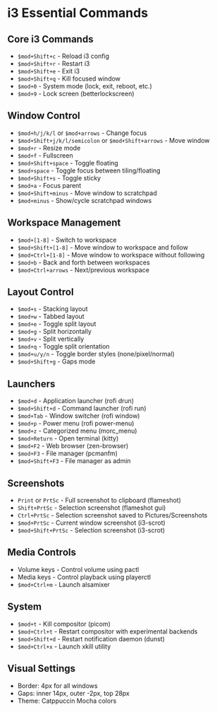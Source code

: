 # i3 Essential Commands

## Core i3 Commands
- `$mod+Shift+c` - Reload i3 config
- `$mod+Shift+r` - Restart i3
- `$mod+Shift+e` - Exit i3
- `$mod+Shift+q` - Kill focused window
- `$mod+0` - System mode (lock, exit, reboot, etc.)
- `$mod+9` - Lock screen (betterlockscreen)

## Window Control
- `$mod+h/j/k/l` or `$mod+arrows` - Change focus
- `$mod+Shift+j/k/l/semicolon` or `$mod+Shift+arrows` - Move window
- `$mod+r` - Resize mode
- `$mod+f` - Fullscreen
- `$mod+Shift+space` - Toggle floating
- `$mod+space` - Toggle focus between tiling/floating
- `$mod+Shift+s` - Toggle sticky
- `$mod+a` - Focus parent
- `$mod+Shift+minus` - Move window to scratchpad
- `$mod+minus` - Show/cycle scratchpad windows

## Workspace Management
- `$mod+[1-8]` - Switch to workspace
- `$mod+Shift+[1-8]` - Move window to workspace and follow
- `$mod+Ctrl+[1-8]` - Move window to workspace without following
- `$mod+b` - Back and forth between workspaces
- `$mod+Ctrl+arrows` - Next/previous workspace

## Layout Control
- `$mod+s` - Stacking layout
- `$mod+w` - Tabbed layout
- `$mod+e` - Toggle split layout
- `$mod+g` - Split horizontally
- `$mod+v` - Split vertically
- `$mod+q` - Toggle split orientation
- `$mod+u/y/n` - Toggle border styles (none/pixel/normal)
- `$mod+Shift+g` - Gaps mode

## Launchers
- `$mod+d` - Application launcher (rofi drun)
- `$mod+Shift+d` - Command launcher (rofi run)
- `$mod+Tab` - Window switcher (rofi window)
- `$mod+p` - Power menu (rofi power-menu)
- `$mod+z` - Categorized menu (morc_menu)
- `$mod+Return` - Open terminal (kitty)
- `$mod+F2` - Web browser (zen-browser)
- `$mod+F3` - File manager (pcmanfm)
- `$mod+Shift+F3` - File manager as admin

## Screenshots
- `Print` or `PrtSc` - Full screenshot to clipboard (flameshot)
- `Shift+PrtSc` - Selection screenshot (flameshot gui)
- `Ctrl+PrtSc` - Selection screenshot saved to Pictures/Screenshots
- `$mod+PrtSc` - Current window screenshot (i3-scrot)
- `$mod+Shift+PrtSc` - Selection screenshot (i3-scrot)

## Media Controls
- Volume keys - Control volume using pactl
- Media keys - Control playback using playerctl
- `$mod+Ctrl+m` - Launch alsamixer

## System
- `$mod+t` - Kill compositor (picom)
- `$mod+Ctrl+t` - Restart compositor with experimental backends
- `$mod+Shift+d` - Restart notification daemon (dunst)
- `$mod+Ctrl+x` - Launch xkill utility

## Visual Settings
- Border: 4px for all windows
- Gaps: inner 14px, outer -2px, top 28px
- Theme: Catppuccin Mocha colors